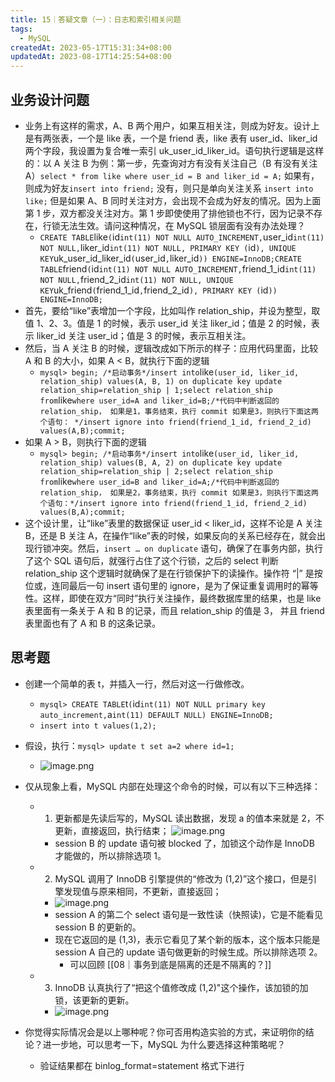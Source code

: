 ```yaml
---
title: 15｜答疑文章（一）：日志和索引相关问题
tags:
  - MySQL
createdAt: 2023-05-17T15:31:34+08:00
updatedAt: 2023-08-17T14:25:54+08:00
---
```


## 业务设计问题

- 业务上有这样的需求，A、B 两个用户，如果互相关注，则成为好友。设计上是有两张表，一个是 like 表，一个是 friend 表，like 表有 user_id、liker_id 两个字段，我设置为复合唯一索引 uk_user_id_liker_id。语句执行逻辑是这样的：以 A 关注 B 为例：第一步，先查询对方有没有关注自己（B 有没有关注 A）`select * from like where user_id = B and liker_id = A;` 如果有，则成为好友`insert into friend;` 没有，则只是单向关注关系 `insert into like;` 但是如果 A、B 同时关注对方，会出现不会成为好友的情况。因为上面第 1 步，双方都没关注对方。第 1 步即使使用了排他锁也不行，因为记录不存在，行锁无法生效。请问这种情况，在 MySQL 锁层面有没有办法处理？
  - `CREATE TABLE`like` ( `id` int(11) NOT NULL AUTO_INCREMENT, `user_id` int(11) NOT NULL, `liker_id`int(11) NOT NULL, PRIMARY KEY (`id`), UNIQUE KEY`uk_user_id_liker_id`(`user_id`,`liker_id`)) ENGINE=InnoDB;CREATE TABLE`friend` ( `id` int(11) NOT NULL AUTO_INCREMENT, `friend_1_id` int(11) NOT NULL, `friend_2_id` int(11) NOT NULL, UNIQUE KEY `uk_friend`(`friend_1_id`,`friend_2_id`), PRIMARY KEY (`id`)) ENGINE=InnoDB;`
- 首先，要给“like”表增加一个字段，比如叫作 relation_ship，并设为整型，取值 1、2、3。值是 1 的时候，表示 user_id 关注 liker_id；值是 2 的时候，表示 liker_id 关注 user_id；值是 3 的时候，表示互相关注。
- 然后，当 A 关注 B 的时候，逻辑改成如下所示的样子：应用代码里面，比较 A 和 B 的大小，如果 A < B，就执行下面的逻辑
  - `mysql> begin; /*启动事务*/insert into`like`(user_id, liker_id, relation_ship) values(A, B, 1) on duplicate key update relation_ship=relation_ship | 1;select relation_ship from`like`where user_id=A and liker_id=B;/*代码中判断返回的 relation_ship， 如果是1，事务结束，执行 commit 如果是3，则执行下面这两个语句： */insert ignore into friend(friend_1_id, friend_2_id) values(A,B);commit;`
- 如果 A > B，则执行下面的逻辑
  - `mysql> begin; /*启动事务*/insert into`like`(user_id, liker_id, relation_ship) values(B, A, 2) on duplicate key update relation_ship=relation_ship | 2;select relation_ship from`like`where user_id=B and liker_id=A;/*代码中判断返回的 relation_ship， 如果是2，事务结束，执行 commit 如果是3，则执行下面这两个语句：*/insert ignore into friend(friend_1_id, friend_2_id) values(B,A);commit;`
- 这个设计里，让“like”表里的数据保证 user_id < liker_id，这样不论是 A 关注 B，还是 B 关注 A，在操作“like”表的时候，如果反向的关系已经存在，就会出现行锁冲突。然后，`insert … on duplicate` 语句，确保了在事务内部，执行了这个 SQL 语句后，就强行占住了这个行锁，之后的 select 判断 relation_ship 这个逻辑时就确保了是在行锁保护下的读操作。操作符 “|” 是按位或，连同最后一句 insert 语句里的 ignore，是为了保证重复调用时的幂等性。这样，即使在双方“同时”执行关注操作，最终数据库里的结果，也是 like 表里面有一条关于 A 和 B 的记录，而且 relation_ship 的值是 3， 并且 friend 表里面也有了 A 和 B 的这条记录。

## 思考题

- 创建一个简单的表 t，并插入一行，然后对这一行做修改。
  - `mysql> CREATE TABLE`t`(`id`int(11) NOT NULL primary key auto_increment,`a`int(11) DEFAULT NULL) ENGINE=InnoDB;`
  - `insert into t values(1,2);`
- 假设，执行：`mysql> update t set a=2 where id=1;`
  - ![image.png](https://cdn.jsdelivr.net/gh/11ze/static/images/mysql45-15-1.png)
- 仅从现象上看，MySQL 内部在处理这个命令的时候，可以有以下三种选择：
  - 1. 更新都是先读后写的，MySQL 读出数据，发现 a 的值本来就是 2，不更新，直接返回，执行结束；
      ![image.png](https://cdn.jsdelivr.net/gh/11ze/static/images/mysql45-15-2.png)
    - session B 的 update 语句被 blocked 了，加锁这个动作是 InnoDB 才能做的，所以排除选项 1。
  - 2. MySQL 调用了 InnoDB 引擎提供的“修改为 (1,2)”这个接口，但是引擎发现值与原来相同，不更新，直接返回；
    - ![image.png](https://cdn.jsdelivr.net/gh/11ze/static/images/mysql45-15-3.png)
    - session A 的第二个 select 语句是一致性读（快照读)，它是不能看见 session B 的更新的。
    - 现在它返回的是 (1,3)，表示它看见了某个新的版本，这个版本只能是 session A 自己的 update 语句做更新的时候生成。所以排除选项 2。
      - 可以回顾 [[08｜事务到底是隔离的还是不隔离的？]]
  - 3. InnoDB 认真执行了“把这个值修改成 (1,2)"这个操作，该加锁的加锁，该更新的更新。
    - ![image.png](https://cdn.jsdelivr.net/gh/11ze/static/images/mysql45-15-4.png)

- 你觉得实际情况会是以上哪种呢？你可否用构造实验的方式，来证明你的结论？进一步地，可以思考一下，MySQL 为什么要选择这种策略呢？
  - 验证结果都在 binlog_format=statement 格式下进行
